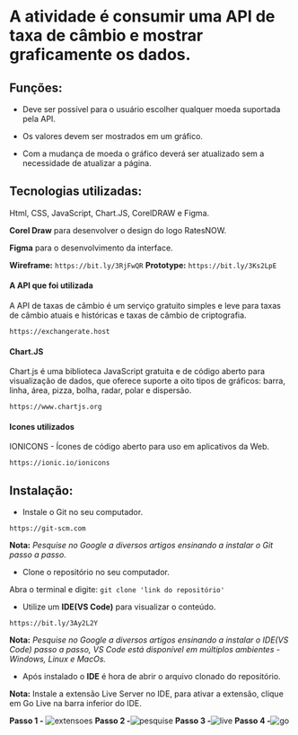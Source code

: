 # A atividade é consumir uma API de taxa de câmbio e mostrar graficamente os dados.

## Funções:

- Deve ser possível para o usuário escolher qualquer moeda suportada pela API.

- Os valores devem ser mostrados em um gráfico.

- Com a mudança de moeda o gráfico deverá ser atualizado sem a necessidade de atualizar a página.

## Tecnologias utilizadas:

Html, CSS, JavaScript, Chart.JS, CorelDRAW e Figma.

**Corel Draw** para desenvolver o design do logo RatesNOW.

**Figma** para o desenvolvimento da interface.

**Wireframe:** ``` https://bit.ly/3RjFwQR ```
**Prototype:** ``` https://bit.ly/3Ks2LpE ```

#### A API que foi utilizada
A API de taxas de câmbio é um serviço gratuito simples e leve para taxas de câmbio atuais e históricas e taxas de câmbio de criptografia.

``` https://exchangerate.host ```

#### Chart.JS 
Chart.js é uma biblioteca JavaScript gratuita e de código aberto para visualização de dados, que oferece suporte a oito tipos de gráficos: barra, linha, área, pizza, bolha, radar, polar e dispersão.

``` https://www.chartjs.org ```

#### Icones utilizados
IONICONS - Ícones de código aberto para uso em aplicativos da Web.

``` https://ionic.io/ionicons ```

## Instalação:
- Instale o Git no seu computador.

``` https://git-scm.com ```

 **Nota:** *Pesquise no Google a diversos artigos ensinando a instalar o Git passo a passo.*
 
 - Clone o repositório no seu computador.
 
  Abra o terminal e digite: 
  ``` git clone 'link do repositório' ```
  
  - Utilize um **IDE(VS Code)** para visualizar o conteúdo.
  
``` https://bit.ly/3Ay2L2Y ```
  
   **Nota:** *Pesquise no Google a diversos artigos ensinando a instalar o IDE(VS Code) passo a passo, VS Code está disponível em múltiplos ambientes - Windows, Linux e MacOs.*
   
   - Após instalado o **IDE** é hora de abrir o arquivo clonado do repositório.
   
   **Nota:** Instale a extensão Live Server no IDE, para ativar a extensão, clique em Go Live na barra inferior do IDE.
   
**Passo 1 -** ![extensoes](https://user-images.githubusercontent.com/101996367/187252314-9753a5d9-59b3-46d4-b34c-09db7a8ecb5a.png)
**Passo 2 -**![pesquise](https://user-images.githubusercontent.com/101996367/187252344-571fab7c-5ffd-47b0-bc07-b346627f368a.png)
**Passo 3 -**![live](https://user-images.githubusercontent.com/101996367/187252391-ab8e6625-b580-45c6-bbc4-cd433e6e98ee.png)
**Passo 4 -**![go](https://user-images.githubusercontent.com/101996367/187252399-5293f6c2-b9aa-4d84-9bb6-449214d4fc34.png)

